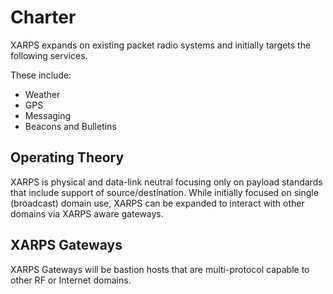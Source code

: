 # Charter

XARPS expands on existing packet radio systems and initially targets the following services.

These include:

* Weather
* GPS
* Messaging
* Beacons and Bulletins

## Operating Theory 

XARPS is physical and data-link neutral focusing only on payload standards that include support of source/destination. While initially focused on single (broadcast) domain use, XARPS can be expanded to interact with other domains via XARPS aware gateways.

## XARPS Gateways

XARPS Gateways will be bastion hosts that are multi-protocol capable to other RF or Internet domains.
